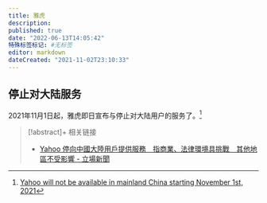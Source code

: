 ```yaml
---
title: 雅虎
description:
published: true
date: "2022-06-13T14:05:42"
特殊标签标记: #无标签
editor: markdown
dateCreated: "2021-11-02T23:10:33"
---
```


## 停止对大陆服务

2021年11月1日起，雅虎即日宣布与停止对大陆用户的服务了。[^yh]

[^yh]: [Yahoo will not be available in mainland China starting November 1st, 2021](https://web.archive.org/web/20211030031651/https://finance.yahoo.com/news/yahoo-will-not-be-available-in-mainland-china-starting-november-1st-2021-204939064.html)

> [!abstract]+ 相关链接
> + [Yahoo 停向中國大陸用戶提供服務　指商業、法律環境具挑戰　其他地區不受影響 - 立場新聞](https://web.archive.org/web/20211102131601/https://www.thestandnews.com/china/a_因應商業和法律環境具挑戰-yahoo-撤出中國大陸-其他地區服務不受影響)
